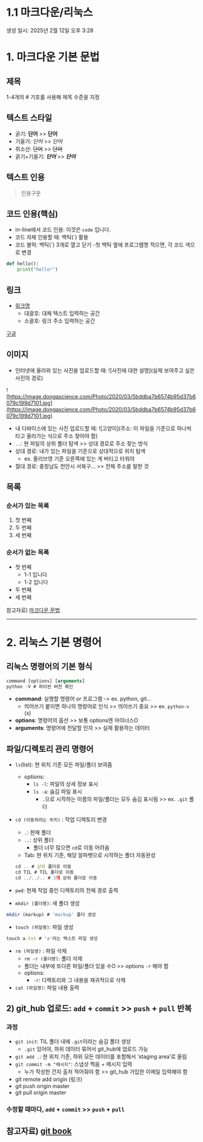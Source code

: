 # 1.1 마크다운/리눅스

생성 일시: 2025년 2월 12일 오후 3:28

# 1. 마크다운 기본 문법

## 제목

1-4개의 # 기호를 사용해 제목 수준을 지정

## 텍스트 스타일

- 굵기:  **단어** >> **단어**
- 기울기: *단어* >> *단어*
- 취소선: ~~단어~~ >> ~~단어~~
- 굵기+기울기: ***단어*** >> ***단어***

## 텍스트 인용

> 인용구문
> 

## 코드 인용(핵심)

- in-line에서 코드 인용: 이것은 `code` 입니다.
- 코드 자체 인용할 때: 백틱(`) 활용
- 코드 블럭: 백틱(`) 3개로 열고 닫기
-첫 백틱 옆에 프로그램명 적으면, 각 코드 색으로 변경

```python
def hello():
    print("hello!")
```

## 링크

- [링크명](https://www.notion.so/%EB%A7%81%ED%81%AC%EC%A3%BC%EC%86%8C_url)
    - 대괄호: 대체 텍스트 입력하는 공간
    - 소괄호: 링크 주소 입력하는 공간

[구글](http://google.com/)

## 이미지

- 인터넷에 올라와 있는 사진을 업로드할 때: ![사진에 대한 설명](실제 보여주고 싶은 사진의 경로)

![https://image.dongascience.com/Photo/2020/03/5bddba7b6574b95d37b6079c199d7101.jpg](https://image.dongascience.com/Photo/2020/03/5bddba7b6574b95d37b6079c199d7101.jpg)

- 내 디바이스에 있는 사진 업로드할 때: ![고양이](주소: 이 파일을 기준으로 하나씩 타고 올라가는 식으로 주소 찾아야 함)
- `..`: 현 파일의 상위 폴더 탐색 >> 상대 경로로 주소 찾는 방식
- 상대 경로: 내가 있는 파일을 기준으로 상대적으로 위치 탐색
    - ex. 올리브영 기준 오른쪽에 있는 게 버티고 타워야
- 절대 경로: 충청남도 천안시 서북구... >> 전체 주소를 말한 것

## 목록

### 순서가 있는 목록

1. 첫 번째
2. 두 번째
3. 세 번째

### 순서가 없는 목록

- 첫 번째
    - 1-1 입니다
    - 1-2 입니다
- 두 번째
- 세 번째

참고자료) [마크다운 문법](https://docs.github.com/ko/get-started/writing-on-github/getting-started-with-writing-and-formatting-on-github/basic-writing-and-formatting-syntax)

---

# 2. 리눅스 기본 명령어

## 리눅스 명령어의 기본 형식

```jsx
command [options] [arguments]
python -V # 파이썬 버전 확인
```

- **command**: 실행할 명령어 or 프로그램 -> ex. python, git...
    - 띄어쓰기 붙이면 하나의 명령어로 인식 >> 띄어쓰기 중요 >> ex. `python-v` (x)
- **options**: 명령어의 옵션 >> 보통 options엔 마이너스O
- **arguments**: 명령어에 전달할 인자 >> 실제 활용하는 데이터

## 파일/디렉토리 관리 명령어

- `ls`(list): 현 위치 기준 모든 파일/폴더 보여줌
    - options:
        - `ls -l`: 파일의 상세 정보 표시
        - `ls -a`: 숨김 파일 표시
            - `.`으로 시작하는 이름의 파일/폴더는 모두 숨김 표시됨 >> ex. `.git` 폴더
- `cd (이동하려는 위치)` : 작업 디렉토리 변경
    - `.`: 현재 폴더
    - `..`: 상위 폴더
        - 폴더 너무 많으면 `cd`로 이동 어려움
    - Tab: 현 위치 기준, 해당 알파벳으로 시작하는 폴더 자동완성
    
    ```jsx
    cd .. # 상위 폴더로 이동
    cd TIL # TIL 폴더로 이동
    cd ../../.. # 3개 상위 폴더로 이동
    ```
    

- `pwd`: 현재 작업 중인 디렉토리의 전체 경로 출력
- `mkdir (폴더명)`: 새 폴더 생성

```jsx
mkdir (markup) # 'markup' 폴더 생성
```

- `touch (파일명)`: 파일 생성

```jsx
touch a.txt # 'a'라는 텍스트 파일 생성
```

- `rm (파일명)` : 파일 삭제
    - `rm -r (폴더명)`: 폴더 삭제
    - 폴더는 내부에 또다른 파일/폴더 있을 수O >> options `-r` 해야 함
    - options:
        - `-r`: 디렉토리와 그 내용을 재귀적으로 삭제
- `cat (파일명)`: 파일 내용 출력

## 2) git_hub 업로드: `add` + `commit` >> `push` + `pull` 반복

### 과정

- `git init`: TIL 폴더 내에 `.git`이라는 숨김 폴더 생성
    - `.git` 있어야, 하위 데이터 묶어서 git_hub에 업로드 가능
- `git add .`: 현 위치 기준, 하위 모든 데이터를 포함해서 ‘staging area’로 올림
- `git commit -m "메시지"`: 스냅샷 찍음 + 메시지 입력
    - 누가 작성한 건지 출처 적어줘야 함 >> git_hub 가입한 이메일 입력해야 함
- git remote add origin (링크)
- git push origin master
- git pull origin master

### 수정할 때마다, `add` + `commit` >> `push` + `pull`

## 참고자료) [git book](https://git-scm.com/book/ko/v2)